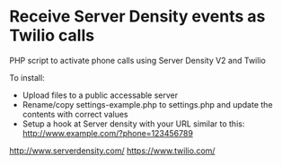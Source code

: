 Receive Server Density events as Twilio calls
====================

PHP script to activate phone calls using Server Density V2 and Twilio


To install:
- Upload files to a public accessable server
- Rename/copy settings-example.php to settings.php and update the contents with correct values
- Setup a hook at Server density with your URL similar to this: http://www.example.com/?phone=123456789


http://www.serverdensity.com/
https://www.twilio.com/
